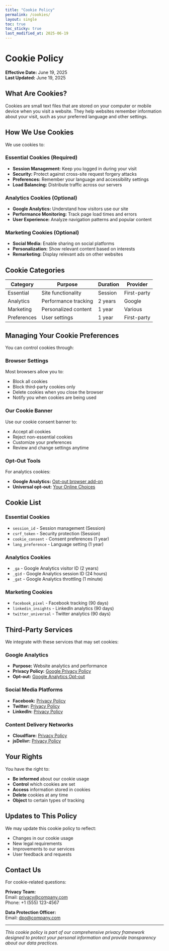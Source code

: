 ```yaml
---
title: "Cookie Policy"
permalink: /cookies/
layout: single
toc: true
toc_sticky: true
last_modified_at: 2025-06-19
---
```


# Cookie Policy

**Effective Date:** June 19, 2025  
**Last Updated:** June 19, 2025

## What Are Cookies?

Cookies are small text files that are stored on your computer or mobile device when you visit a website. They help websites remember information about your visit, such as your preferred language and other settings.

## How We Use Cookies

We use cookies to:

### Essential Cookies (Required)
- **Session Management:** Keep you logged in during your visit
- **Security:** Protect against cross-site request forgery attacks
- **Preferences:** Remember your language and accessibility settings
- **Load Balancing:** Distribute traffic across our servers

### Analytics Cookies (Optional)
- **Google Analytics:** Understand how visitors use our site
- **Performance Monitoring:** Track page load times and errors
- **User Experience:** Analyze navigation patterns and popular content

### Marketing Cookies (Optional)
- **Social Media:** Enable sharing on social platforms
- **Personalization:** Show relevant content based on interests
- **Remarketing:** Display relevant ads on other websites

## Cookie Categories

| Category | Purpose | Duration | Provider |
|----------|---------|----------|----------|
| Essential | Site functionality | Session | First-party |
| Analytics | Performance tracking | 2 years | Google |
| Marketing | Personalized content | 1 year | Various |
| Preferences | User settings | 1 year | First-party |

## Managing Your Cookie Preferences

You can control cookies through:

### Browser Settings
Most browsers allow you to:
- Block all cookies
- Block third-party cookies only
- Delete cookies when you close the browser
- Notify you when cookies are being used

### Our Cookie Banner
Use our cookie consent banner to:
- Accept all cookies
- Reject non-essential cookies
- Customize your preferences
- Review and change settings anytime

### Opt-Out Tools
For analytics cookies:
- **Google Analytics:** [Opt-out browser add-on](https://tools.google.com/dlpage/gaoptout)
- **Universal opt-out:** [Your Online Choices](http://www.youronlinechoices.com/)

## Cookie List

### Essential Cookies
- `session_id` - Session management (Session)
- `csrf_token` - Security protection (Session)
- `cookie_consent` - Consent preferences (1 year)
- `lang_preference` - Language setting (1 year)

### Analytics Cookies
- `_ga` - Google Analytics visitor ID (2 years)
- `_gid` - Google Analytics session ID (24 hours)
- `_gat` - Google Analytics throttling (1 minute)

### Marketing Cookies
- `facebook_pixel` - Facebook tracking (90 days)
- `linkedin_insights` - LinkedIn analytics (90 days)
- `twitter_universal` - Twitter analytics (90 days)

## Third-Party Services

We integrate with these services that may set cookies:

### Google Analytics
- **Purpose:** Website analytics and performance
- **Privacy Policy:** [Google Privacy Policy](https://policies.google.com/privacy)
- **Opt-out:** [Google Analytics Opt-out](https://tools.google.com/dlpage/gaoptout)

### Social Media Platforms
- **Facebook:** [Privacy Policy](https://www.facebook.com/privacy/explanation)
- **Twitter:** [Privacy Policy](https://twitter.com/privacy)
- **LinkedIn:** [Privacy Policy](https://www.linkedin.com/legal/privacy-policy)

### Content Delivery Networks
- **Cloudflare:** [Privacy Policy](https://www.cloudflare.com/privacypolicy/)
- **jsDelivr:** [Privacy Policy](https://www.jsdelivr.com/privacy-policy-jsdelivr-net)

## Your Rights

You have the right to:
- **Be informed** about our cookie usage
- **Control** which cookies are set
- **Access** information stored in cookies
- **Delete** cookies at any time
- **Object** to certain types of tracking

## Updates to This Policy

We may update this cookie policy to reflect:
- Changes in our cookie usage
- New legal requirements
- Improvements to our services
- User feedback and requests

## Contact Us

For cookie-related questions:

**Privacy Team:**  
Email: privacy@company.com  
Phone: +1 (555) 123-4567

**Data Protection Officer:**  
Email: dpo@company.com

---

*This cookie policy is part of our comprehensive privacy framework designed to protect your personal information and provide transparency about our data practices.*

